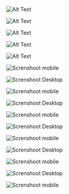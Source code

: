 ![Alt Text](https://lh3.googleusercontent.com/pw/ABLVV84IEWqMN-xS12M_nal5K5vaNb4oQwQWqTOTo5sMGP6w91OStmHRpKoH9yQpb4aX9kGDtFKDjf_0sVkrAMxJWyH6FOZkR08hQwI8wZu0qnJNgXDQsppI9eQFz3LO7Bfx0Al033hIK73X8IVzq8sHUnBiNaLS0HpYJC0hg8I1OqGyIPlFwmXWU6G5LPPasBELsfdIr9VNMj3crZNkREGOW7DP7u-BdoaTayB4F7FWXsoN6J0RGH7MnHOtlXa3G6R7yITxPtQCCskAp8EedxDs8Ja3kTwE5q2W6MTNyyGp82L7kopJOgYMKCJ8EuCrkMMibbaIrMnds4E7iPnqKhGXSRNqIVM6PlxvQfUEzS1ASYSNIs42KaBWqYRBMx4gUS0iQkYty73v8jY3RlccLHJB3wrNQdLjU6kgRUfuKAb907tkCnl0VWyV86PehEyW4L6hoNhsS6UdyjLqso3WZwq0K1sPOsfQ-5njUiXlLTbs3onnmQ7NbfnUugiNQZRwMDfma9OryZOhUcsrWnmAAqWPqdKIffmU0oEmUQdXyfl_kbYyaDGHQ_PLvoVH81LJTx1AXdTGQixV2tC5m9GrE-kQaps8Z0EqFrgHwQuRAqtrs-KfarH8y9Pyv2tv9183gjdzd7p_gcAoCd_DE-dRX-mFZCksvve0DmVOdBtEbaNiU780Pr5ByeRchDsh4M7S5BhxKEV2TPXpoqY347tI2R8TrcgpDgms88zGtw8G81Pk_Dczc0c-f5t606Ey91Q8mgSzI4c515R4L8URC26FctWorTnDr1o8uDo80gMoZ0276UWp0O4IVJScjkM58fcwocDDvCV0wOcF78dr1xaIaFV4Vgqjl4JtXF-BSOi_y47k-OL_OlpA4pGqIip1rC1k3GQSAm0=w1466-h842-s-no-gm?authuser=0)

![Alt Text](https://lh3.googleusercontent.com/pw/ABLVV84QHfTTO4TNqQhMFH2GMF3W6X6RFyFaD9yKMVPYP0joMCwDwZtupsZN1XVT65nS9tT9eWC2rjom-R6euOYbaJASxfo_pkz-FxNCbWKHGB839hRXk97EkY_OgGsAW4yO6UnVpqLu3jfdC_s_Gk-PXrAQ9J5Ejjka3aSC05V6gIsJnYhKTD7IUVxRIW4DqNRMkdmosTev73FPKIF9UvQXxjxnIkrtFDxkCz_tCGcTiF3EcMNn62yAdsJnnQ_BWVyZTWTODB05fYeDUvLSlFsDLg2RTpA-Gkhm2gvDAaHIf8eruamjpwzbM8q4jTGDim86P1g7_1lEMCHs8KVqJ8Y3LtQFgI8Lf0Dc0RDVfG9umkkDWxfEKSMEnDHzVyqWdYH75CvmQQj9g9r8G1fg7YI8RJbAm4H0SJrJQKLRqccqvvcFaKmxqEg_yfp3K9W2j8PHzesk5P8lAn_e_0nYZQS3vDluaLAwFf0yP2K-OUbQnPq7stNnELlEZTLJvwwa4J4KTQ0HXlCEHQT4sH9MZ7Mw3lCnrj3FEG1SqP7wUnlI_j5elD0JDA-z6gdeDuCmi8K-Auoy4Nnru5FcB-0JM4MCAgTYZJugq1fORf4dQUBfu3rJH0gsEq8C_OI4vBTL58t7lHk7MK7l8vFWjYaG4MTqtH3S3BrUcNsm6NqHM4yuW4W9qACfcDppogJmGPEM7V_XIAZCtUu0bUHJgnFwA5uMY_sjlUHkrl1wIFFBImf7htAaEo1xmlcAEsA4bop2UYCk6tI0NUMPquefzEHf3q-Mo8COkqQb0YlLBMrLZE4l1cGsucpSshaevKrwitiAhdIkhP7uvfqPqPli-CEyqqFFcx90uTVlVY_wjrV_Hons2YTmI4_g2fp0p94eL2Nh7Jynv0k=w468-h944-s-no-gm?authuser=0)


![Alt Text](https://lh3.googleusercontent.com/pw/ABLVV85wmAZQqvdjOesuqTzY4QTxrMkJLqwBz6NWDkRIAwSMTGdpD1EWSVkH9tp6hkRwPTzs11WdWv7KqV_hfAsKQ-lipU4gAT9X_tTNZ9oYFXEEgHR6_-BKBqHPB3HXRikf_8-swGdZD1k6FybBI8EdO6lpdoaEqpRBQK7bYDC7jEtEOtD8CJzkTCdMD4MVTS8o42KTx1EiU3DltbQfTxkAYozsMQJrMxdDM67BHP-7Vyo_geLp4NcVOkazFV-inI4lNveX-4QWHcIsFuc2F6bZe4X5ZGg1hFaQ2_VkAsIYPARcGZafEZ7QKqFnxH2RrnhW1xc7-7BueLu7SdKIgCFl-yY5g2lIHehS-K8q17MeM-1GYJiZYFicPFo7VWPVh4KbhNRtvO-vof4A6KTDJc__V5GxNxTkC1IXT9Rhk847tA165Jq5c4o3bYSLDqJ-5w-hWYmjAnCuzyKHFHNaMZ6QCdP_kPD457aglDOCAcPaThHS0QhU2UJVHEeiPT6SsxAEVnllhWrWoyykglRNGkSx2gzq2b9r1xbc3FLNgSRQYPV4GIonH4Nckkj2Kv9D0mo9QpTbBFZf6QT2-hGXW_o8dm5o54KQYoSXEOURwEi6K0isECLRk9BdBahBZPt19lkJW87qYqcAUYV0G10dBrAIf8TKnDAUz_4GBlBiqILGfMA9uxMAJ9bF85AS7YO8R4dpa4asSZJ7Yu305YzDcjZVkTPvRh_VILy7TSuAWgGnJfOEk-SmjFkSOIUbydOfFAaal7ey9pC9jvCCt16qCImXfGhqX1hHXCMwNysxkMGEZVvstRaQYcIn-idYSWSw-wKEmGAcTZ35ExaWp1mXHXWEX3UwtsTfiLPLp9EKUK0eUduhA79SbyWm5jKjJ-d7981YYVQ=w1466-h842-s-no-gm?authuser=0)


![Alt Text](https://lh3.googleusercontent.com/pw/ABLVV87ccCQd5lyWqrzm4K5an2U6UPxaL-ylYC0BOZgZ8F5ytnX609VUs2604Yx3KdaM8j9Tw7JaFbfVj3YGjEYUH9oXqhchrEsubZIihoPU_ZolTBfS02HequOqoscBGEhnZs02T57jHxN0H9Yy6JrtzzBGxFZU4o-XGcu450YG-qqn0jFE4B9XxaK5ULVuyW-W8w9W-w2apuwz8AtC5l9_85SvQmqxsA61lX0k5lJjPlUEgWSRQKvE67xfAiyNX5NoDpIhQvPuByeq24nHXNmbooWQqRwpPL_zORqUZsein0-aC09T5e-pKXzyWqMjD1guijDC3mcTf130koW0p1MI39vlx9UQRSaZdLkDrTfZGTKwahPb5mg8nW5Q4kDT8siTfYKXYor0RSe4QhXfOuPIj7NJ7OJVIO9i329W6RToHj0X07gQhIusLHhaELcVBmMNxObnefyXhXnkvbWkknBEUjGR_2Tjqj8ED-J8SG5zJzWxI8nT1kqLHfrxrTbcaLh7z7HA9KkrmNtIoXk9a9chEw3mODR427PjMKVsS5sxMvFry6fr_SHIfr_TpYzi3C-lSRw_SVRNWoVMUMlQKO4an0EvvoRNR89Qwi6-U3osFnm6nltjvHE4K5xUayiZuSTW4rLLN5TOQ5Q2-5Vk3HXuu7fee0P3YXX6t38aOuAjmVrdTfIqPqSv-ZjUV_pEOiDwlv3Jz4h1Ah-yUc1evktYwui0Q1mgCJ7DuyS3M7Dt33csLR6lwbdnnVVKB2zC248RBCwA7Tp0pkpaA3WzywhUu_vqSp8B53Rqu9x6jXXE9eNhrmWKqgLRgFEL-QFz5nUkxd_3tmG8ZRCXWUaJRSLberYVQzb33lK3YWDroP8hQTidl8K366HUavB54pYT9VRezBs=w468-h944-s-no-gm?authuser=0)


![Alt Text](https://lh3.googleusercontent.com/pw/ABLVV84xsi-Bg0m7QbO-d2nl9Ok90P6wu5rDcqgxRaKA-seuv601osRR3juzeaPLCVKfCGH7PhTR5Qe0PcpGPhFFB_9tPlqHjzafY4gZL6bAA3qfuh_vIvvE03QsN80RgIGnfyytv1zbajmP1TRoEMiCQCFM7ZWUXGrebif2eoT_RrCKQCDLzS1q4PtlNq5feCpRqwqFbdWVm2q-T_MDqpFlZmyONX1zq1tkibLzvyRcONfM_sRv56O3QISb8YF2F6nYMFHjKX-LbqfR31Ms5GT5i_en3hFCBhW9DdX57Tp7ObPwZNiuZzYVxwypUDFhqnFiFQQx-bTsR3SOL94NXmOX7MXCFkn1zlmOEtzxL2jqsrLhoy9Wan86YjN-yOA5zU_My_kGVCIJt0BFB-DljmeLJDVmZ6ujyJlv08KhZpNnlmytRz-cR7VArgzYR7g8qN1F_kakLZcno19HyuFmkgOFJsgt2UVJHl0QvB8RpKsP2HWHuvHerSFJ8UruTrjg0Gsg_OyGYRNON_N2Lc7ki9ZCl3dN5kg7QROI4pI96A1Bg3eVjYec0cM-HSpM3ZdPbuXGqpr1apAb4zioP-EktJJKfsrDYh045pXRm00H05sAVmRyDFDW96eKQLpr60ruoLdFFwvAljA3r62-xo3vNw--030xmHsq6r-LermAcPRU6zOYg61tb0EBREew4p5Uo7Fw29Hd9PpYrVdUoHnwKn6urunvCMv_28NFJfBtAWPz0yWOIiReMZmzbcwra3D_pq5rqemvTiOHZxKTyUl8-R5mOGGOFSCS3rHqVmE0gmaoWAMZfQCyH0Ojk_6LcuPNu3994TaxE6SSB4V8X12TK6UIwiLthJ7sswjD-JppYNo6wz4Nr2D1tUCiqy2eB4N_ezUaIuM=w1466-h842-s-no-gm?authuser=0)


![Screnshoot mobile](https://lh3.googleusercontent.com/pw/ABLVV84oU7u9ZafYBOU6Aa8bEsbZ3I5ewRzsX5NaVchSlfoQ37wVL046KF32udXbaXY8bmmAM1LNka786PcCit7og_v3NtCXyrUgJMedeTnIWKflJ89lTt78PydoSjSNXX2cevd8vrFIdtVE0hbU0RMbE5I3lrlHF1lHS1tnZFeQSaQFXhNCqswQ9yuPReWa7Htdr0ye9XwiY3IniWhUUlCGN6kC40oIjHq3Y_R4JQOPObpJjokvs7zo6fE1Iar-1crHj19iyvuufCeYqQ5kS9slDsCh8IZDAfo9bssummHU7GXOcl_Tpv9vIeXQYLbSIydi4DzoQOKbA24LsZVf8Afvf_0tm-dub-2hXwwC3gsu2ozaqn-HV6QRtX7hWpyYCKpVlTMC4O8TcZBUHRdpWTEwVltReD3TSRxJmsj-UAQRBKTTDSa63CekKTrj8CrtTaK1CQEKBFxcqNXHWuDIAQHW4piObEGVRyJqfhbWFz2W2LD0dgXnSbJoKhitjJxUJTQAq5WmLZEHzNY0zHEdOr0mlFz0G6Q2WECsF0D9CYnWyoIUN5iV9rGQRbqncoTxy--WBbOvNfuGbiEOcuIrfe5CnDRDOQ-wblz0YrTTSI6Hav4b2usOpW6-J-XB1hhlnebKzSIqbJwvJXK6P_q0oR-IiTLjYeeZtCdDP-DYVfLEx7oyjVR8wt3UZ4Q92tPly07SuhA5MaxaQOVSN0ZyWyF1ZPjwJ-EFUkGugRlhGIbzqelRvRvT5kPlPga6X4h3O5qMTmcpvMQp2h80g7udCsNr7intd4cj8guMxRAjQkm2lGqEYF4n_iehrzAv2-JWxsEyPlBBweyXkwZ0ZHDeQsZUIzNtzqbpikxtfwZ8moqqRvrJLqV9LQTkcCVv71FvcUV6T9g=w468-h944-s-no-gm?authuser=0)


![Screnshoot Desktop](https://lh3.googleusercontent.com/pw/ABLVV84bqnJbIh-o3dOcAAn8UsQND01prYCwLF7G62KiW3FFruvlFwIF3LaeDMbVldvtdYnJndNikSXXPGMbR1L78rX94DA0YsmaaVJXO09EQmwEzH0K8vDPDzmVLfjR-AAvMuHtAeYqteOeUMqbbNhUTBYtcvCI42INWrrGJdpFOQOLKMVwWHYHZf1zP5UA4OSkWiSW7u83Vw0pAi4ibbbvGMP2CByAoZkw4pDGLVaVsbHrto2LzceqigFnTHIYQt3hTLPsQY-REiLCf-RjU17lFUIkqxREuD7DV4wxbZ-QPAEepBKY3YBMl5qS6M1Sq7dwxMQu8Wni0donZuhVf-jlRUaIOF9Df1LdWQ85qR4d_cIY4u81Ye84fGaYG92stubnGAspEJ_K_uByWBR81l267imuaGd3d4IGj21cNS5DhRjII7NR1gTR1xZs8mrNxVcIQRTb6aq_wLoPHsQEKpLWbEUXrhLSzxgYMkNpb6u6nxJ5L2OAotbAu44xpLj1oZhIvA5Ajzo1UezxyJNH2JA7yCICEzbbBCb3AtZGCv7y6PrUdcuFtuypzTXhWIHb9CdpLVl-jjIyJEdcX_dEvEHtnLbirXah3vlPxVENah7HRuVYkPFRmspnu8Grw8zV392v18FssKlx985TbABQsjWXS2DrUE8_RnUOrBzyNs08BWKevpHayPrmEAjOnE2Cff4et2J6IsML09KDQkzX1DmmZy9Ru6PYuecsZRvSK3bQRod8VhyfZRPjDQ-7K2VoQi11WOjJM57MEtJqr7EfVGE1EBBsA2zt_d9qZxRExS7SK41RXW4ihzP6UbJPje-qhcIsaUNVi289owNjEToFpCglv5KdXurYl0Ac6AVxgslTAd9g7RkWfEwfLxWsOXmunH1HSu4=w1466-h842-s-no-gm?authuser=0)


![Screnshoot mobile](https://lh3.googleusercontent.com/pw/ABLVV84AzujppO9XxuooCX8sfnA3yBHwALgPJEdqSZTeX3HyF3T2eIw-WYZKaLtv7mLKZ0Fka3xhc5oAeC7az5h98_szA4KE8fD4so-4W9bbvW1hSY2WE2QXZthPcrIaxgnB8JN6PQkDSRhKIs7FCduI3ZLqU_9cCcWlnNQuhwHOM4CIFJzP_EVAJxTD38xK3wAodKMcrtXJdM6l1ZOY3Tx3TxBd1WFv7QUUZSOJLI1in1RvwR1-KoKzDc3uZcpxdwoIhKtOea050XKVRbe8bypO91wIcGPKr2WAKOp8KwRVTiyZ8Iq-hNBMTbcIV3zqoro5glGXkztevqTNCLJxGCq-QkldswrHyvcIm4JxjGTA8AqJtMB_qiMEyEGQNi1XS0YCL5NxFceq2j2ZiFdO__gNMYRMTjGEkKZLF9u1lDGZb9q2hTqY_Q824D3NM0ctj7IjvhFYOT9j7eTidAyhosCNzK5jZlspGhBG5Y7hcjBigjgvlW7_VHo-OI1dNZGvqmHmIZ9FmcLBnSiGck4-Smx2765ZSOupW0rOsKchAxvnkepOyAZlFCFjfPVnczZevhWwl5Xe4g3r5NGmy408nloy_tfEkX_HkxiaO9k2F8cHSVxWMmZt0tvJiaXMTjKggdMnFzPerq2syseeii0ZG9u0MxTOfUXdoNA-BV3fCYjZXO3SAxzEtBcCGXKtagq5XH3mroN4f3iVAqB96xGwAotwwdwSZk-xb9qfiKTendBBzXX6SGMWLNlXltUyBDI6XpGv9qksrz-Cu-PkT36nX2B1sHPkbvBfLFAfuOpBr3Ws02MqAg1EVjHWG4Twd7e6r5-6J_-fE6TlC5Kh8CXfC1pIb1er12tzEjR6DywViCPZr8H6xn6ItlWCtYSmKgFcZjcd_f8=w468-h944-s-no-gm?authuser=0)



![Screnshoot Desktop](https://photos.fife.usercontent.google.com/pw/ABLVV85yHdER_JUZYgK72n43KNncjwWfnd8QI89OeXPQgPocKF_Qhks5PHGGpxzOKQyi4DtSS3-mWVSfBFOyDFy5dUiYk04B5OE=w1466-h842-s-no-gm?authuser=0)


![Screnshoot mobile](https://lh3.googleusercontent.com/pw/ABLVV87ScoRP3b3UuZcTuIdY7qvl1g9EYIKU0LTHo2WSx_zX9jPgHJ-GlmKyHW3B2IURgLa5wx-t4kKSsxMttcElA0_h0tXYVR2oXYZBmtS4E44dTVgEjeuDSRWcXG8SbbyPDhY2wHV_ibXlk6-jhJ3_Bps1JDy6VUsqLKb2ur2JgNlMkGuOGP5g0KNcEPSX72PICHjaUH1cxL2MTnGMUX6hVrTtO7r2IR92PrNjoSfSLRf1A1AP2gg-wMtkUDghHC9B-pUg5DrWOoKiXMd35lyRQ1ikQsoSNrcUV6jmwsFmlots0K0qc1mCKjI1YT1YdTgybZxMpIx4yWO7ImvydevxZJICaX-aHmlJQvw3kmtkkAWwi3-lv0J9OX-YQekL4s669GBRiwj_ECmMu771_i24HKkn0CaSxCGUVOLiGKsuZzVIHGBw5OwKY-pc7PsJte-gQ8LvL1IhzEn6BqfyT4De1dedlCsguUTkaTL8NbL9lZAUsVX0TXcERa8XHgb-AtbbSIWrecHq8UQv53JL4L5Uja-C9vnnMWXaHf_MQ3H0kU7B6NEvOieRXKRq6y3JKhviy3y4euANf2zQLoCHvm0Wh_KpQA8CB2SJU81ZSH5DL8gdBsIxbyDSUf7Tpc-2XU75AmgihsR-uYBLhDgrAz74lSrO3gxd2E6uL5FS8_XGnG5jbqt3ZduFLws6Bh9Gn5XZF3hNg0FEdx_1u7yos-zOwQta8E_BG9tWe4bU-Lcox8r8gaC1vQkx82MFrQTDgHqDOlY1f8Y2fZbsb_2f9G20OhM3XajKkn2Ttts1v7HjKDnCMBuqhx0_oqRawXfiDpsO1MC2X2shIbZKY9jZ5rQKgfOX8HDW95atWLMr7zoM_hGJwMD4cRpTs_9dz4dnCiIjZ4s=w468-h944-s-no-gm?authuser=0)



![Screnshoot Desktop](https://lh3.googleusercontent.com/pw/ABLVV86mJAz1nBx6egLZn5ONmh33bvTX7ccBu5iRVFJ8g7br5nYkJGb1xZwjO9OBovAff59goxi7XMMORGq-hRKCUumHOQLCTRkNVGczxPoKAgXKB_4m6LDnwQxau-BkxUJ-zdqkAbX_sHnkFxqmsdiPRcQv1Zc9ysF2Wlc68xc712f6hWlE6Tw38U6vz2cZ79w-RHJ0XNvzb5BOuyxU3ZonY0YZOoR9gfW90WhaWpcKl1TydjObl8Qms1Q21hdaVROWQrBcXa8nTbg6l6P8y0JVJVp5OniLYrKpRQ5iy8LHydXtOwE5ymR6ZIx1SJBqq1IIOX2GNWQJ6jhOy-oJ2445TIJXqbR0XCnUjr5nC3Sd0M8TAIMtZIHiMznnMqKtBfGX0jd4Yowk2kBAHrpXgaZLPdKyrsOX9Tr-b3ikurZ_oB4IfuV6P0bxxhpgz6_JwIC4pQzwAWawFCYLaUjkTewVWsqLKmZ9qXuF0JiYWObEFivdErYLrkMDujMSYBaKVJgmu2ZZH1-T9Nb8OBvDb_4VNNWfxrbVFNberunnfdIb2wX18q7yUSw5VJvmMj6de-kd93Yp2xgjGiUPK-OZQaSiPN0Dngdg161fCcmWp2uAXQjFBi7hHTPCQmUUdWLQRZ1Prh2aA-qrgrl5ZEQ1m8E49axPuz5ziUu40HQvBK2HRmC_Gx6ZCKNXDffYCQbWORo6yQ7jPzw7Hh2zmtTyORorFiARceqjdw3VJFL8L3dRlbYe8eryDjloOKcdAkg8T9Bt_K8oGWDHp7dqhr_uNOtwkZI1TRXQy3QeBENbC3Lci1x7z_vzdWgicXNTg2P9Nz8DbLn4Bj4h2P8LMmZRojLANQfpieuhFKzBsOa7t6LZzuGpE0yiVh6LdvtLBvT30_NxZs0=w1466-h842-s-no-gm?authuser=0)



![Screnshoot mobile](https://lh3.googleusercontent.com/pw/ABLVV87h628NGNg7b7Gabvv4XdLqbvljVVO4Fr8c2ge5Q35ts_1jIm-b9SkcMilYpOlUrJzcZwyvIf97_Ps5EFGfHE_NrPCRAmkSU7n-vc_0udH6ekq51BLpqbwSlO0jQqKumzpmASlzrW_f9KpkIRyy6LvLAZk3XqBKgrUnenlpvQbUGWUXy6C6sKHJDHNZ28zXNMmOkOrB201_OXEvRX7QYnyWunKjuhqeczxIuYqb4DNNIxrMvYu3qvrtE0-7mbnV94OiuS0rrXw5G0023CIdJEzCquxmzd8dZH1um61MrvBY6hmZzYPNA8RF6qvn-Lr7XJ7XNXoPgyTH3lsPm0owg7k3wNUXDkwhBbr0MvGBCpR-FN8HeHL7hzR0QgEZs4ULu73KCKbLbp7PTtvdxb0K8YgHTXlh0eol0YQfRBjx7aRNvgROoFwwP-WdEswkfRXNKAIckk88zCbWqlwBFW8gPTAot2jGkuiVHrI_tkug2mI8Jouq5CTFblfJKXFoBPBC-wVq-z69OimoA-bbYiYRYrePpXS2h5T9OTFOBy5w8JbMF8utppiIWjy0m6Y8n3nzNEoe2onw6m3zKzAXMsVpoIDmSScT35Vf6R1YQ4g848rYW4NOFYyMZlwgaJgcZY4QFUAXvff59alCv6J2YJaHs1Qqh19XPEas57O0BoyARbCgCZknEcqT1e0a9-ZhUKC5wzLQ4-c_IqQdq82Trw37DS3L8Fvd_-PW6AQSNhFe3Y4B6j0w6toHEzruj6mvplAN2IgBH1hy_KANWszMwbG5uNO-h40YolX6BttuLyB9MgH4eUH0SboMm0jXjWTkf09ljfrSinEW2SxWoY8ka2WyFquJNMieSgn6YsKz743aUPe3SEpTazUsLfJXy1axqQBZLYE=w468-h944-s-no-gm?authuser=0)


![Screnshoot Desktop](https://lh3.googleusercontent.com/pw/ABLVV85uJk8iPnR0zaZADJto2g4p0hfGb19QorXik3IeAxkvrTrNDyr9-HnlHeNKa-YXa6h-6jAiydOr-kXuA7SOFJVm435xq6YjMcesHBG1Gd2iXXRNdT74GN6USw5Vzp81iClpYmDtIQ1iaObTq1ZPR2PZnIoQaphHMi94Khz_rS6DXRe3HDErtBqvc4ljCzg7ZjevvGbuXqjj-aVUBtqg-LyQUp58mngmM9u0uEQhtsQK1ZXtfSjvqGniuIPeVm3OXc1S5lKiitkPdZv1AdjD4tMoDvU_cJyR9rdg5MgBpNnWA_hGIbOOgLsF1DtmPGJHF3HQ9f7s88p1ggsQ2yBvlkSL1xfVJ3yOLvZuk9oJBpsXl3J_9CqDT54Y2wD_SQXI8s8UU8zZ0UOkW41_nL0IX1UgH3dt4nUT0-jlGZD68RX8fQ0oymJSkNIr1kYqN3d0LkaGV_1QnWK0DkFAra63tC5aNMqbtV69XQmrKne9r75ObAXpGJO4Zkk1TmNJ0g19wRQpNAJsCTVk0GssG1tHrgV9wN5W7tnff25LyJgsizzAdho9IGHKM6ZnB8DAkFGaq71_bUJO2PpI5VvcoVEJ4p5JK-CboGH_tLOVajJKi2Y-Xsrp7K9JFafErqAJl9RM8ORRruJeFfVLHCczarbgeW3wRzvKWCAuX65C764KKfQqjO7IAJNxm4qEvtKaDZAqJOYMP3FH49AGtHwRuTB-m5_pHzL-wUcW6D0K4OI8WiklEy_hTO_sqdZEpEIBLKISzfv27ahVp-FSn-v38R5DERIVlUWrmZVsIkrEK7oCqKvtwTMAsj6bV95l4zlqm8OI1H0iv4rhqUMBuAWuGELPvu9hp8PGdp_oB1VmR8WcEaNvkeeU7rUrnq5DvVeYBomE_IM=w1466-h842-s-no-gm?authuser=0)


![Screnshoot mobile](https://lh3.googleusercontent.com/pw/ABLVV854wH8v3N7zILhinj-KFN1mC-ZOM-BH5qZZ80MkNT-8fGaUX_GhXWXMohGPlST0aCnhuZsW4bELks-SLKhDmnJa8nc8f_Rh4tD_ofa6ok4d_LA5_Ov3iTmwIYs_p955mH4LRrrmMeqnc_wPEgBnDD84xDcYdYFlIl9LJ9sDeZQD_Zgi6m0nTULJBYJEEQa_rxZnEB_OMsY6Yh4l2Azml4geesqtRjpfHNrSjfVqQ-xaD4BZ_5Ed8vLeMmS61YKTaxeyNbsFVpNSC3CtskpU6AeG_9P9rpdTBI6ti9AmtWx-8nSl9bsF1-9_RDqqxRB30bEEX9Rc3v2eHIal1oCojPUJxRFG4lh2Oix0N15D89ulD3qrvl21TXtbEuN94wCfsQcKcrKPTLlBgVdMv62wiKpgwhyO2dthxb9kB7Z8dzhb_WJH3EK0fxMX57ybYjJrPCB_Jy1wEga7QnSv8jx3ejys2JILWcv9uFTKvrNnZOwtkrBzcqmM7u-3ZDKl_sq6C8fYHDNry_WmGP7ScwuqPaX2_fdG-E81zkJCdjsCKGMv6ySsb512Fo2o0JP7cadfWgxxV5Tg97R_ER93Bs5ZXMOobhWSjjMSQV2ptMmu226uM_55PGHo-VXeZqCwAMJe9kRact0w3wxNr9GKPX39i1EpJw_W9I2QbNPiZ-i_JHAcOqFp4i_c7N2O4VbP_0gYrtcgvBaL0Cr6t1xxkcChIEg8Lyv68M3TUa7qKbpmf-3b-MvXJmilMHC-A_PGqIcl_-6MyuF4KgF34Ufi0ruuHcPhromnWp7WC8Css0K08ldgGl8vmLfbgQdEhRqef0zbKj3u-ZwaL4m3aklRikhT_1KcWhEP_DNn7sCWT1nV4mKEfdBbOGPUuUJHdWohZV_nLKQ=w468-h944-s-no-gm?authuser=0)


![Screnshoot Desktop](https://photos.fife.usercontent.google.com/pw/ABLVV86q1teYdaCSIHWR6WVSioKCqC0eopuymrpsD61bX3TJaNhVsf-E2B4bV4GM3HN1at3QE3Uoq6qK78HxXLfZvrhsgTNHrfs=w1466-h842-s-no-gm?authuser=0)


![Screnshoot mobile](https://lh3.googleusercontent.com/pw/ABLVV85sUEYQaCvfZ9Wr647OHZnf8X7QamolNPYg0tzFTkQfe-7hTb1sB8MTWMrFf--qGrX13dnMOISxGWxdzVWr_6O0AMAp1A-HaGdoffkOEJH5Os4jdI652As6q0VZ6ZV2qnYN7-dWSxZAANUkY3ytfeAMrm85FWb-uqOmXKLpSnXAzXsA92yoTfdMNPyHVsdAl3ERGAClfW-3HvKOXjHyTKjm2AsXGhU3g8ThXrEMpQAZ8fm0yfqLtyR6uCauUbhAGKCI_K-ajLVaZ5aAFPAsH7QUk1TI1GUX3AQj8jOfUTzigtaa6tmKnIC0glsNMc-8Z5cfU47dUagD-DjaGVr3ZTYgb1QpxHhCfg6JU33D8LeE0RVKpYcLDN5-cjkQSMMLUlxwaSueONIqzUTcfXYp-2UOdYbCBRo62p5HYkSlP-MK2_mSnd1ijZrfEn6zwRDx6aDehh08RTMPOhUTKKorNhUotQO05nYsip1LOgZ1c6dgecA1yvNIHjE9ukefhXNZj5DJ30bYCBZezV9LqD3hPdEVdOM4NeHopKQH4az3tLBZ4NUh5SIIbT9cOdQXX2ECNL1M7WxEZT4Nd11Ieqzcdh_tgLeRCJCdayzCgq9d9X4JbHRtPoPi9Ka8AFbALBPUk6VT7eeoE2gnZZ7Kv0YyTagt9CDYLujRRNXpDHUG0b3cNXWjNimCYKZSq57-9RZRj-ThzqeTNAYX5gupNELZZXR7qA6SPHrqEN3V5DL8DXNPEMo9yOoD8CS10uN4d9YoxmjFQslPVd2nL4nSTVUX82qSrGOwuCVndO8oVSG5-YSMDiePl0QVTPQfnsVo5FunIozn2L6WZjuiUNV7D6CqzQ4wKVZ9IlYM4Ou7d0kXuWFkZJx5sHrlYZO8ZHejVZE--1s=w468-h944-s-no-gm?authuser=0)
